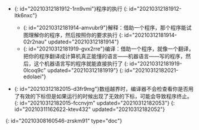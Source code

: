 - {: id="20210312181912-1rn9vmi"}程序的执行
  {: id="20210312181912-ltk6nxc"}

  - {: id="20210312181914-amvubr9"}解释：借助一个程序，那个程序能试图理解你的程序，然后按照你的要求执行
    {: id="20210312181914-02r2nau" updated="20210312181914"}
  - {: id="20210312181919-gvx2rre"}编译：借助一个程序，就像一个翻译，把你的程序翻译成计算机真正能懂的语言——机器语言——写的程序，然后，这个机器语言写的程序就能直接执行了
    {: id="20210312181919-0lcoq9c" updated="20210312181919"}
  {: id="20210312182021-edolaei"}
- {: id="20210312182015-d3fr9mg"}数组越界时，编译器不会检查看你是否用了有效的下标但是如果运行的时候出现了无效的下标，可能会导致程序终止。
  {: id="20210312182015-fccnvjm" updated="20210312182053"}
{: id="20210311162622-ktev432" updated="20210312182052"}


{: id="20210308160546-zrskm91" type="doc"}
